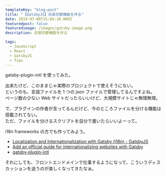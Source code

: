 ```yaml
---
templateKey: "blog-post"
title: "【GatsbyJS】日英切替機能を作る"
date: 2019-07-08T15:04:10.000Z
featuredpost: false
featuredimage: /images/gatsby-image.png
description: 日英切替機能を作る

tags:
  - JavaScript
  - React
  - GatsbyJS
  - Tips
---
```


gatsby-plugin-intl を使ってみた。

出来たけど、このままじゃ実際のプロジェクトで使えそうにない。  
というのも、言語ファイルを 1 つの json ファイルで管理してるんですよね。  
ページ数の少ない Web サイトだったらいいけど、大規模サイトじゃ無理無理。

で、プラグインの作者が言ってるんだけど、今のところファイルを分ける機能は搭載されてない。  
ただ、ファイルを分けるスクリプトを自分で書いたらいいよーって。

i18n frameworks の方でも作ってみよう。

- [Localization and Internationalization with Gatsby (i18n) - GatsbyJS](https://www.gatsbyjs.org/docs/localization-i18n/)
- [Add an official guide for internationalizing websites with Gatsby ](https://github.com/gatsbyjs/gatsby/issues/3853)
- [gatsby-plugin-intl](https://github.com/wiziple/gatsby-plugin-intl)

それにしても、フロントエンドメインで仕事するようになって、こういうディスカッションを追うのが楽しくなってきたなぁ。

